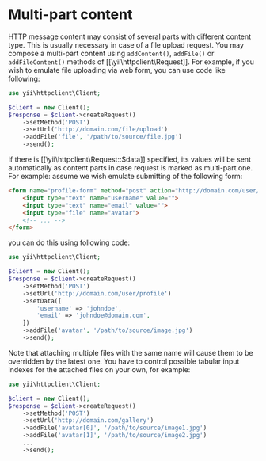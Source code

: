 Multi-part content
==================

HTTP message content may consist of several parts with different content type. This is usually necessary
in case of a file upload request. You may compose a multi-part content using `addContent()`, `addFile()` or
`addFileContent()` methods of [[\yii\httpclient\Request]].
For example, if you wish to emulate file uploading via web form, you can use code like following:

```php
use yii\httpclient\Client;

$client = new Client();
$response = $client->createRequest()
    ->setMethod('POST')
    ->setUrl('http://domain.com/file/upload')
    ->addFile('file', '/path/to/source/file.jpg')
    ->send();
```

If there is [[\yii\httpclient\Request::$data]] specified, its values will be sent automatically as content parts
in case request is marked as multi-part one.
For example: assume we wish emulate submitting of the following form:

```html
<form name="profile-form" method="post" action="http://domain.com/user/profile" enctype="multipart/form-data">
    <input type="text" name="username" value="">
    <input type="text" name="email" value="">
    <input type="file" name="avatar">
    <!-- ... -->
</form>
```

you can do this using following code:

```php
use yii\httpclient\Client;

$client = new Client();
$response = $client->createRequest()
    ->setMethod('POST')
    ->setUrl('http://domain.com/user/profile')
    ->setData([
        'username' => 'johndoe',
        'email' => 'johndoe@domain.com',
    ])
    ->addFile('avatar', '/path/to/source/image.jpg')
    ->send();
```

Note that attaching multiple files with the same name will cause them to be overridden by the latest one.
You have to control possible tabular input indexes for the attached files on your own, for example:

```php
use yii\httpclient\Client;

$client = new Client();
$response = $client->createRequest()
    ->setMethod('POST')
    ->setUrl('http://domain.com/gallery')
    ->addFile('avatar[0]', '/path/to/source/image1.jpg')
    ->addFile('avatar[1]', '/path/to/source/image2.jpg')
    ...
    ->send();
```
